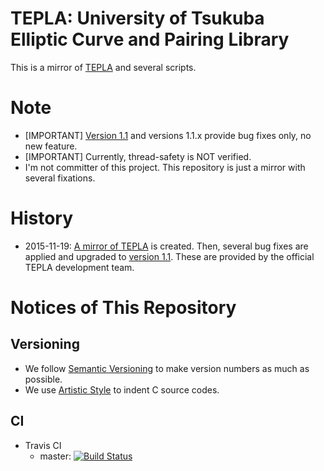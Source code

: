 # TEPLA: University of Tsukuba Elliptic Curve and Pairing Library

This is a mirror of [TEPLA](http://www.cipher.risk.tsukuba.ac.jp/tepla/) and several scripts.

# Note

- [IMPORTANT] [Version 1.1](https://github.com/tell/tepla/releases/tag/v1.1) and versions 1.1.x provide bug fixes only, no new feature.
- [IMPORTANT] Currently, thread-safety is NOT verified.
- I'm not committer of this project. This repository is just a mirror with several fixations.

# History

- 2015-11-19: [A mirror of TEPLA](https://github.com/tell/tepla/releases/tag/v1.0) is created. Then, several bug fixes are applied and upgraded to [version 1.1](https://github.com/tell/tepla/releases/tag/v1.1). These are provided by the official TEPLA development team.

# Notices of This Repository

## Versioning

- We follow [Semantic Versioning](http://semver.org/) to make version numbers as much as possible.
- We use [Artistic Style](http://astyle.sourceforge.net/) to indent C source codes.

## CI

- Travis CI
    - master: [![Build Status](https://travis-ci.org/tell/tepla.svg?branch=master)](https://travis-ci.org/tell/tepla)
